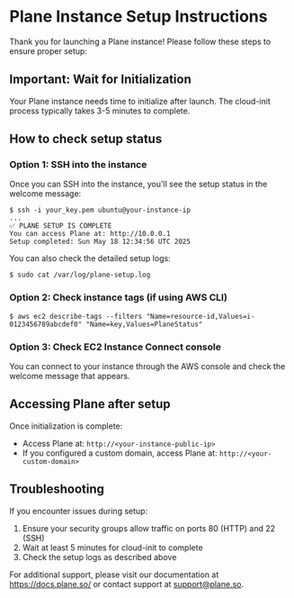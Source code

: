 # Plane Instance Setup Instructions

Thank you for launching a Plane instance! Please follow these steps to ensure proper setup:

## Important: Wait for Initialization

Your Plane instance needs time to initialize after launch. The cloud-init process typically takes 3-5 minutes to complete.

## How to check setup status

### Option 1: SSH into the instance
Once you can SSH into the instance, you'll see the setup status in the welcome message:

```
$ ssh -i your_key.pem ubuntu@your-instance-ip
...
✅ PLANE SETUP IS COMPLETE
You can access Plane at: http://10.0.0.1
Setup completed: Sun May 18 12:34:56 UTC 2025
```

You can also check the detailed setup logs:
```
$ sudo cat /var/log/plane-setup.log
```

### Option 2: Check instance tags (if using AWS CLI)
```
$ aws ec2 describe-tags --filters "Name=resource-id,Values=i-0123456789abcdef0" "Name=key,Values=PlaneStatus"
```

### Option 3: Check EC2 Instance Connect console
You can connect to your instance through the AWS console and check the welcome message that appears.

## Accessing Plane after setup

Once initialization is complete:
- Access Plane at: `http://<your-instance-public-ip>`
- If you configured a custom domain, access Plane at: `http://<your-custom-domain>`

## Troubleshooting

If you encounter issues during setup:
1. Ensure your security groups allow traffic on ports 80 (HTTP) and 22 (SSH)
2. Wait at least 5 minutes for cloud-init to complete
3. Check the setup logs as described above

For additional support, please visit our documentation at https://docs.plane.so/ or contact support at support@plane.so.
